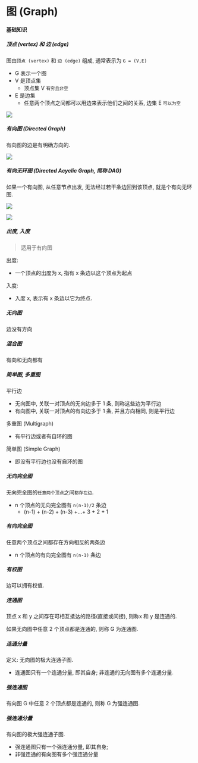 # 图  (Graph)

#### 基础知识

##### 顶点 (vertex) 和 边 (edge)

图由`顶点 (vertex)` 和 `边 (edge)` 组成, 通常表示为 `G = (V,E)`

- G 表示一个图
- V 是顶点集
    - 顶点集 V `有穷且非空 `
- E 是边集
    - 任意两个顶点之间都可以用边来表示他们之间的关系, 边集 E `可以为空`

![](media/16762562272419/16762567560759.jpg)


##### 有向图 (Directed Graph)

有向图的边是有明确方向的.

![](media/16762562272419/16762570338439.jpg)

##### 有向无环图 (Directed Acyclic Graph, 简称 DAG)

如果一个有向图, 从任意节点出发, 无法经过若干条边回到该顶点, 就是个有向无环图.

![](media/16762562272419/16762571731624.jpg)


![](media/16762562272419/16762572190611.jpg)



##### 出度, 入度

> 适用于有向图

出度:

- 一个顶点的出度为 x, 指有 x 条边以这个顶点为起点

入度:

- 入度 x, 表示有 x 条边以它为终点.

##### 无向图

边没有方向

##### 混合图

有向和无向都有

##### 简单图, 多重图

平行边

- 无向图中, 关联一对顶点的无向边多于 1 条, 则称这些边为平行边
- 有向图中, 关联一对顶点的有向边多于 1 条, 并且方向相同, 则是平行边

多重图 (Multigraph)

- 有平行边或者有自环的图

简单图 (Simple Graph)

- 即没有平行边也没有自环的图

##### 无向完全图 

无向完全图的`任意两个顶点`之间`都存在边`.

- n 个顶点的无向完全图有 `n(n-1)/2` 条边
    - (n-1) + (n-2) + (n-3) +...+ 3 + 2 + 1

##### 有向完全图 

任意两个顶点之间都存在方向相反的两条边

- n 个顶点的有向完全图有 `n(n-1)` 条边

##### 有权图

边可以拥有权值.

##### 连通图

顶点 x 和 y 之间存在可相互抵达的路径(直接或间接), 则称x 和 y 是连通的.

如果无向图中任意 2 个顶点都是连通的, 则称 G 为连通图.

##### 连通分量

定义: 无向图的极大连通子图.

- 连通图只有一个连通分量, 即其自身; 非连通的无向图有多个连通分量.

##### 强连通图

有向图 G 中任意 2 个顶点都是连通的, 则称 G 为强连通图.

##### 强连通分量

有向图的极大强连通子图.

- 强连通图只有一个强连通分量, 即其自身;
- 非强连通的有向图有多个强连通分量






